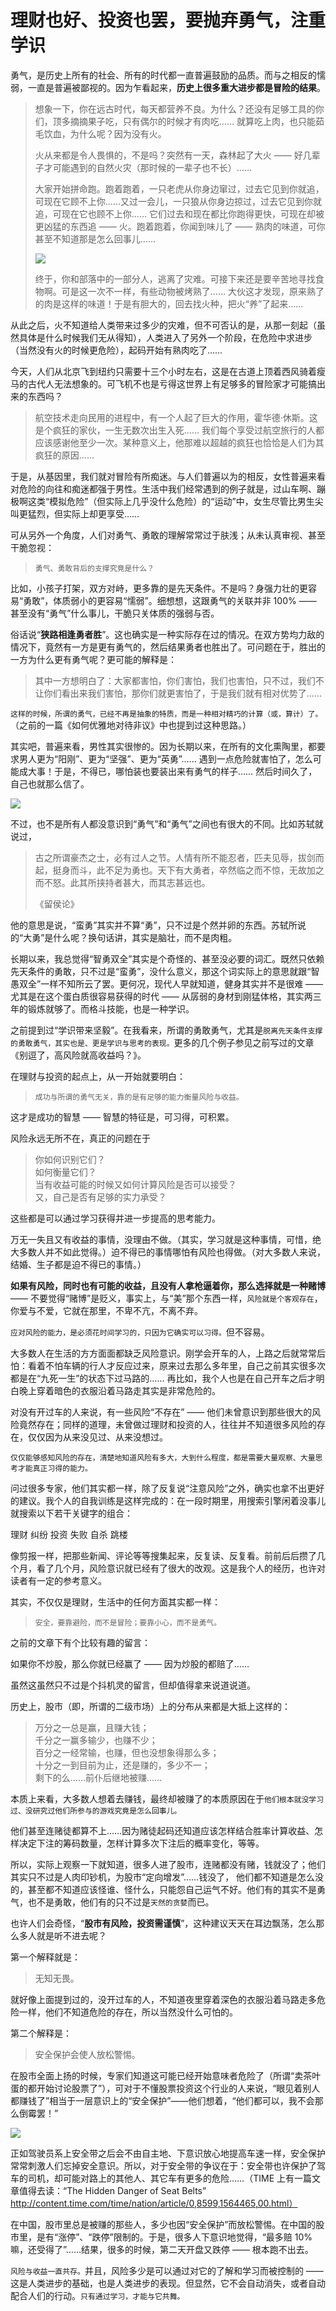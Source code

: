 # 理财也好、投资也罢，要抛弃勇气，注重学识

勇气，是历史上所有的社会、所有的时代都一直普遍鼓励的品质。而与之相反的懦弱，一直是普遍被鄙视的。因为乍看起来，**历史上很多重大进步都是冒险的结果**。

> 想象一下，你在远古时代，每天都营养不良。为什么？还没有足够工具的你们，顶多摘摘果子吃，只有偶尔的时候才有肉吃…… 就算吃上肉，也只能茹毛饮血，为什么呢？因为没有火。
>
> 火从来都是令人畏惧的，不是吗？突然有一天，森林起了大火 —— 好几辈子才可能遇到的自然火灾（那时候的一辈子也不长）……
>
> 大家开始拼命跑。跑着跑着，一只老虎从你身边窜过，过去它见到你就追，可现在它顾不上你……又过一会儿，一只狼从你身边掠过，过去它见到你就追，可现在它也顾不上你…… 它们过去和现在都比你跑得更快，可现在却被更凶猛的东西追 —— 火。跑着跑着，你闻到味儿了 —— 熟肉的味道，可你甚至不知道那是怎么回事儿……
>
> ![](/images/xiaolai/knowledge/fire.png)
>
> 终于，你和部落中的一部分人，逃离了灾难。可接下来还是要辛苦地寻找食物啊。可是这一次不一样，有些动物被烤熟了…… 大伙这才发现，原来熟了的肉是这样的味道！于是有胆大的，回去找火种，把火“养”了起来……

从此之后，火不知道给人类带来过多少的灾难，但不可否认的是，从那一刻起（虽然具体是什么时候我们无从得知），人类进入了另外一个阶段，在危险中求进步（当然没有火的时候更危险），起码开始有熟肉吃了……

今天，人们从北京飞到纽约只需要十三个小时左右，这是在古道上顶着西风骑着瘦马的古代人无法想象的。可飞机不也是亏得这世界上有足够多的冒险家才可能搞出来的东西吗？

> 航空技术走向民用的进程中，有一个人起了巨大的作用，霍华德·休斯。这是个疯狂的家伙，一生无数次出生入死…… 我们每个享受过航空旅行的人都应该感谢他至少一次。某种意义上，他那难以超越的疯狂也恰恰是人们为其疯狂的原因……

于是，从基因里，我们就对冒险有所痴迷。与人们普遍以为的相反，女性普遍来看对危险的向往和痴迷都强于男性。生活中我们经常遇到的例子就是，过山车啊、蹦极啊这类“模拟危险”（但实际上几乎没什么危险）的“运动”中，女生尽管比男生尖叫更猛烈，但实际上却更享受……



可从另外一个角度，人们对勇气、勇敢的理解常常过于肤浅；从未认真审视、甚至干脆忽视：

> `勇气、勇敢背后的支撑究竟是什么？`

比如，小孩子打架，双方对峙，更多靠的是先天条件。不是吗？身强力壮的更容易“勇敢”，体质弱小的更容易“懦弱”。细想想，这跟勇气的关联并非 100% —— 甚至没有“勇气”什么事儿，干脆只关体质的强弱与否。

俗话说“**狭路相逢勇者胜**”。这也确实是一种实际存在过的情况。在双方势均力敌的情况下，竟然有一方是更有勇气的，然后结果勇者也胜出了。可问题在于，胜出的一方为什么更有勇气呢？更可能的解释是：

> 其中一方想明白了：大家都害怕，你们害怕，我们也害怕，只不过，我们不让你们看出来我们害怕，那你们就更害怕了，于是我们就有相对优势了……

`这样的时候，所谓的勇气，已经不再是抽象的特质，而是一种相对精巧的计算（或，算计）了。`（之前的一篇《如何优雅地对待非议》中也提到过这种思路。）

其实吧，普遍来看，男性其实很惨的。因为长期以来，在所有的文化熏陶里，都要求男人更为“阳刚”、更为“坚强”、更为“英勇”…… 遇到一点危险就害怕了，怎么可能成大事！于是，不得已，哪怕装也要装出来有勇气的样子…… 然后时间久了，自己也就那么信了。

![](/images/xiaolai/knowledge/courage.png)

不过，也不是所有人都没意识到“勇气”和“勇气”之间也有很大的不同。比如苏轼就说过，

> 古之所谓豪杰之士，必有过人之节。人情有所不能忍者，匹夫见辱，拔剑而起，挺身而斗，此不足为勇也。天下有大勇者，卒然临之而不惊，无故加之而不怒。此其所挟持者甚大，而其志甚远也。
>
> 《留侯论》

他的意思是说，“蛮勇”其实并不算“勇”，只不过是个然并卵的东西。苏轼所说的“大勇”是什么呢？换句话讲，其实是脑壮，而不是肉粗。

长期以来，我总觉得“智勇双全”其实是个奇怪的、甚至没必要的词汇。既然只依赖先天条件的勇敢，只不过是“蛮勇”，没什么意义，那这个词实际上的意思就跟“智愚双全”一样不知所云了罢。更何况，现代人早就知道，健身其实并不是很难 —— 尤其是在这个蛋白质很容易获得的时代 —— 从孱弱的身材到刚猛体格，其实两三年的锻炼就够了。而格斗技能，也是一种学识。

之前提到过“学识带来坚毅”。在我看来，所谓的勇敢勇气，尤其是`脱离先天条件支撑的勇敢勇气，其实也是、更是学识与思考的表现。`更多的几个例子参见之前写过的文章《别逗了，高风险就高收益吗？》。

在理财与投资的起点上，从一开始就要明白：

> `成功与所谓的勇气无关，靠的是有足够的能力衡量风险与收益。`

这才是成功的智慧 —— 智慧的特征是，可习得，可积累。

风险永远无所不在，真正的问题在于

> 你如何识别它们？  
> 如何衡量它们？  
> 当有收益可能的时候又如何计算风险是否可以接受？  
> 又，自己是否有足够的实力承受？  

这些都是可以通过学习获得并进一步提高的思考能力。

万无一失且又有收益的事情，没理由不做。（其实，学习就是这种事情，可惜，绝大多数人并不如此觉得。）迫不得已的事情哪怕有风险也得做。（对大多数人来说，结婚、生子都是迫不得已的事情。）

**如果有风险，同时也有可能的收益，且没有人拿枪逼着你，那么选择就是一种赌博** —— 不要觉得“赌博”是贬义，事实上，与“美”那个东西一样，`风险就是个客观存在`，你爱与不爱，它就在那里，不卑不亢，不离不弃。

`应对风险的能力，是必须花时间学习的，只因为它确实可以习得。`但不容易。

大多数人在生活的方方面面都缺乏风险意识。刚学会开车的人，上路之后就常常后怕：看着不怕车辆的行人才反应过来，原来过去那么多年里，自己之前其实很多次都是在“九死一生”的状态下过马路的…… 再比如，我个人也是在自己开车之后才明白晚上穿着暗色的衣服沿着马路走其实是非常危险的。

对没有开过车的人来说，有一些风险“不存在” —— 他们未曾意识到那些很大的风险竟然存在；同样的道理，未曾做过理财和投资的人，往往并不知道很多风险的存在，仅仅因为从来没见过、从来没想过。

`仅仅能够感知风险的存在，清楚地知道风险有多大，大到什么程度，都是需要大量观察、大量思考才能真正习得的能力。`

问过很多专家，他们其实都一样，除了反复说“注意风险”之外，确实也拿不出更好的建议。我个人的自我训练是这样完成的：在一段时期里，用搜索引擎闲着没事儿就搜索以下若干关键字的组合：

理财 纠纷 投资 失败 自杀 跳楼

像剪报一样，把那些新闻、评论等等搜集起来，反复读、反复看。前前后后攒了几个月，看了几个月，风险意识就已经有了很大的改观。这是我个人的经历，也许对读者有一定的参考意义。

其实，不仅仅是理财，生活中的任何方面其实都一样：

> `安全，要靠避险，而不是冒险；要靠小心，而不是勇气。`

之前的文章下有个比较有趣的留言：

如果你不炒股，那么你就已经赢了 —— 因为炒股的都赔了……

虽然这虽然只不过是个抖机灵的留言，但却值得拿来说道说道。

历史上，股市（即，所谓的二级市场）上的分布从来都是大抵上这样的：

> 万分之一总是赢，且赚大钱；  
> 千分之一赢多输少，也赚不少；  
> 百分之一经常输，也赚，但也没想象得那么多；  
> 十分之一到目前为止，还是赚的，多少不一；  
> 剩下的么……前仆后继地被赚……  

本质上来看，大多数人想着去赚钱，最终却被赚了的本质原因在于`他们根本就没学习过、没研究过他们所参与的游戏究竟是怎么回事儿。`

他们甚至连赌徒都算不上……因为赌徒起码还知道应该怎样结合胜率计算收益、怎样决定下注的筹码数量，怎样计算多次下注后的概率变化，等等。

所以，实际上观察一下就知道，很多人进了股市，连赌都没有赌，钱就没了；他们其实只不过是人肉印钞机，为股市“定向增发”……钱没了， 他们都不知道是怎么没的，甚至都不知道应该怪谁、怪什么，只能怨自己运气不好。他们有的其实不是勇气，也不是勇敢，他们有的只不过是`天然的贪婪`而已。

也许人们会奇怪，“**股市有风险，投资需谨慎**”，这种建议天天在耳边飘荡，怎么那么多人就是听不进去呢？

第一个解释就是：

> 无知无畏。

就好像上面提到过的，没开过车的人，不知道夜里穿着深色的衣服沿着马路走多危险一样，他们不知道危险的存在，所以当然没什么可怕的。

第二个解释是：

> 安全保护会使人放松警惕。

在股市全面上扬的时候，专家们知道这可能已经开始意味者危险了（所谓“卖茶叶蛋的都开始讨论股票了”），可对于不懂股票投资这个行业的人来说，“眼见着别人都赚钱了”相当于一层意识上的“安全保护”——他们想着，“他们都可以，我不会那么倒霉罢！”

![](/images/xiaolai/knowledge/stimulate.png)

正如驾驶员系上安全带之后会不由自主地、下意识放心地提高车速一样，安全保护常常刺激人们忘掉安全意识。所以，对于安全带的争议在于：安全带也许保护了驾车的司机，却可能对路上的其他人、其它车有更多的危险……（TIME 上有一篇文章值得去读：“The Hidden Danger of Seat Belts” http://content.time.com/time/nation/article/0,8599,1564465,00.html）

在中国，股市里总是被赚的那些人，多少也因“安全保护”而放松警惕。在中国的股市里，是有“涨停”、“跌停”限制的。于是，很多人下意识地觉得，“最多赔 10%嘛，还受得了”……结果，很多的时候，第二天开盘又跌停 —— 根本跑不出去。

`风险与收益一直共存。`并且，风险多少是可以通过对它的了解和学习而被控制的 —— 这是人类进步的基础，也是人类进步的表现。但显然，它不会自动消失，或者自动配合人们的行动。`只有通过学习，才能与它共舞。`
